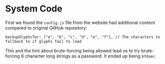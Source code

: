 # System Code
 
First we found the `config.js` file from the website had additional content compared to original GitHub repository:

```
backupGlyphsTwr: ["a", "b", "c", "d", "e", "f"], // The characters to fallback to if glyphs fail to load
```

This and the hint about brute-forcing being allowed lead us to try brute-forcing 6 character long strings as a password.
It ended up being `bfdaec`.
